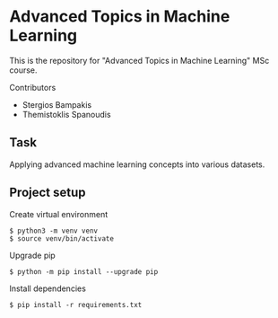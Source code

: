 # Advanced Topics in Machine Learning

This is the repository for "Advanced Topics in Machine Learning" MSc course.

Contributors

* Stergios Bampakis
* Themistoklis Spanoudis 

## Task
Applying advanced machine learning concepts into various datasets.

## Project setup

Create virtual environment

```
$ python3 -m venv venv
$ source venv/bin/activate
```

Upgrade pip

```
$ python -m pip install --upgrade pip
```

Install dependencies

```
$ pip install -r requirements.txt
```
